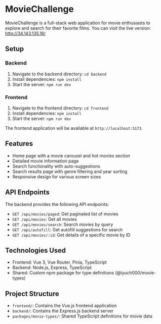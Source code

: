 # MovieChallenge

MovieChallenge is a full-stack web application for movie enthusiasts to explore and search for their favorite films.
You can visit the live version: http://34.143.135.18/

## Setup

### Backend

1. Navigate to the backend directory: `cd backend`
2. Install dependencies: `npm install`
3. Start the server: `npm run dev`

### Frontend

1. Navigate to the frontend directory: `cd frontend`
2. Install dependencies: `npm install`
3. Start the server: `npm run dev`

The frontend application will be available at `http://localhost:5173`.

## Features

- Home page with a movie carousel and hot movies section
- Detailed movie information page
- Search functionality with auto-suggestions
- Search results page with genre filtering and year sorting
- Responsive design for various screen sizes

## API Endpoints

The backend provides the following API endpoints:

- `GET /api/movies/paged`: Get paginated list of movies
- `GET /api/movies`: Get all movies
- `GET /api/movies/search`: Search movies by query
- `GET /api/autofill`: Get autofill suggestions for search
- `GET /api/movies/:id`: Get details of a specific movie by ID

## Technologies Used

- Frontend: Vue 3, Vue Router, Pinia, TypeScript
- Backend: Node.js, Express, TypeScript
- Shared: Custom npm package for type definitions (@lyuch000/movie-types)

## Project Structure

- `frontend/`: Contains the Vue.js frontend application
- `backend/`: Contains the Express.js backend server
- `packages/movie-types/`: Shared TypeScript definitions for movie data
